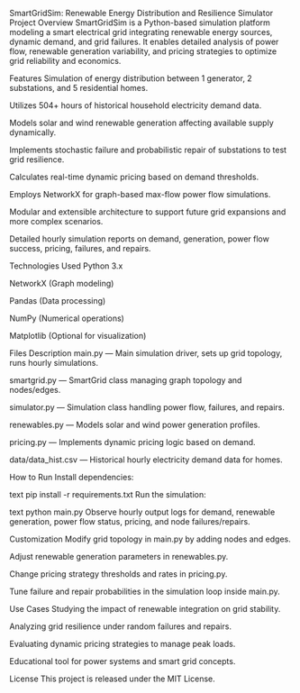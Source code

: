 SmartGridSim: Renewable Energy Distribution and Resilience Simulator
Project Overview
SmartGridSim is a Python-based simulation platform modeling a smart electrical grid integrating renewable energy sources, dynamic demand, and grid failures. It enables detailed analysis of power flow, renewable generation variability, and pricing strategies to optimize grid reliability and economics.

Features
Simulation of energy distribution between 1 generator, 2 substations, and 5 residential homes.

Utilizes 504+ hours of historical household electricity demand data.

Models solar and wind renewable generation affecting available supply dynamically.

Implements stochastic failure and probabilistic repair of substations to test grid resilience.

Calculates real-time dynamic pricing based on demand thresholds.

Employs NetworkX for graph-based max-flow power flow simulations.

Modular and extensible architecture to support future grid expansions and more complex scenarios.

Detailed hourly simulation reports on demand, generation, power flow success, pricing, failures, and repairs.

Technologies Used
Python 3.x

NetworkX (Graph modeling)

Pandas (Data processing)

NumPy (Numerical operations)

Matplotlib (Optional for visualization)

Files Description
main.py — Main simulation driver, sets up grid topology, runs hourly simulations.

smartgrid.py — SmartGrid class managing graph topology and nodes/edges.

simulator.py — Simulation class handling power flow, failures, and repairs.

renewables.py — Models solar and wind power generation profiles.

pricing.py — Implements dynamic pricing logic based on demand.

data/data_hist.csv — Historical hourly electricity demand data for homes.

How to Run
Install dependencies:

text
pip install -r requirements.txt
Run the simulation:

text
python main.py
Observe hourly output logs for demand, renewable generation, power flow status, pricing, and node failures/repairs.

Customization
Modify grid topology in main.py by adding nodes and edges.

Adjust renewable generation parameters in renewables.py.

Change pricing strategy thresholds and rates in pricing.py.

Tune failure and repair probabilities in the simulation loop inside main.py.

Use Cases
Studying the impact of renewable integration on grid stability.

Analyzing grid resilience under random failures and repairs.

Evaluating dynamic pricing strategies to manage peak loads.

Educational tool for power systems and smart grid concepts.

License
This project is released under the MIT License.
